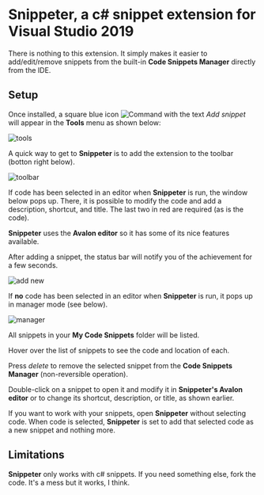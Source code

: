 # Snippeter, a c# snippet extension for Visual Studio 2019

There is nothing to this extension. It simply makes it easier to add/edit/remove snippets from the built-in **Code Snippets Manager** directly from the IDE.

## Setup

Once installed, a square blue icon ![Command](https://user-images.githubusercontent.com/12540983/69513781-57237100-0f8c-11ea-922d-eba6925ddc74.png) with the text *Add snippet* will appear in the **Tools** menu as shown below:

![tools](https://user-images.githubusercontent.com/12540983/69513786-57bc0780-0f8c-11ea-85c9-5a57354c0565.png)

A quick way to get to **Snippeter** is to add the extension to the toolbar (botton right below).

![toolbar](https://user-images.githubusercontent.com/12540983/69513785-57bc0780-0f8c-11ea-8eb6-46229e087459.png)

If code has been selected in an editor when **Snippeter** is run, the window below pops up. There, it is possible to modify the code and add a description, shortcut, and title. The last two in red are required (as is the code).

**Snippeter** uses the **Avalon editor** so it has some of its nice features available.

After adding a snippet, the status bar will notify you of the achievement for a few seconds.

![add new](https://user-images.githubusercontent.com/12540983/69513780-57237100-0f8c-11ea-99c1-243414ec629d.png)

If **no** code has been selected in an editor when **Snippeter** is run, it pops up in manager mode (see below).

![manager](https://user-images.githubusercontent.com/12540983/69513784-57237100-0f8c-11ea-942a-047eba301f67.png)

All snippets in your **My Code Snippets** folder will be listed.

Hover over the list of snippets to see the code and location of each.

Press *delete* to remove the selected snippet from the **Code Snippets Manager** (non-reversible operation).

Double-click on a snippet to open it and modify it in **Snippeter's Avalon editor** or to change its shortcut, description, or title, as shown earlier.

If you want to work with your snippets, open **Snippeter** without selecting code. When code is selected, **Snippeter** is set to add that selected code as a new snippet and nothing more.

## Limitations

**Snippeter** only works with c# snippets. If you need something else, fork the code. It's a mess but it works, I think.
